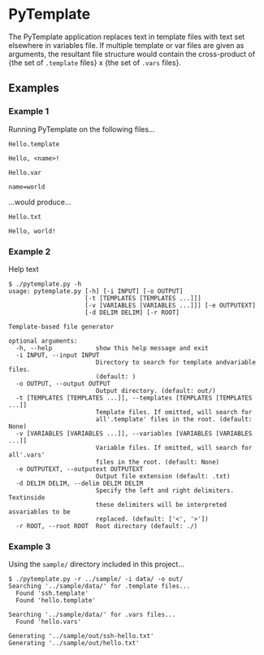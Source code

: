 # PyTemplate

The PyTemplate application replaces text in template files with text set elsewhere in variables file.
If multiple template or var files are given as arguments, the resultant file structure would contain
the cross-product of {the set of `.template` files} x {the set of `.vars` files}.

## Examples

### Example 1

Running PyTemplate on the following files...

`Hello.template`
```
Hello, <name>!
```

`Hello.var`
```
name=world
```

...would produce...

`Hello.txt`
```
Hello, world!
```
### Example 2

Help text

```
$ ./pytemplate.py -h
usage: pytemplate.py [-h] [-i INPUT] [-o OUTPUT]
                     [-t [TEMPLATES [TEMPLATES ...]]]
                     [-v [VARIABLES [VARIABLES ...]]] [-e OUTPUTEXT]
                     [-d DELIM DELIM] [-r ROOT]

Template-based file generator

optional arguments:
  -h, --help            show this help message and exit
  -i INPUT, --input INPUT
                        Directory to search for template andvariable files.
                        (default: )
  -o OUTPUT, --output OUTPUT
                        Output directory. (default: out/)
  -t [TEMPLATES [TEMPLATES ...]], --templates [TEMPLATES [TEMPLATES ...]]
                        Template files. If omitted, will search for
                        all'.template' files in the root. (default: None)
  -v [VARIABLES [VARIABLES ...]], --variables [VARIABLES [VARIABLES ...]]
                        Variable files. If omitted, will search for all'.vars'
                        files in the root. (default: None)
  -e OUTPUTEXT, --outputext OUTPUTEXT
                        Output file extension (default: .txt)
  -d DELIM DELIM, --delim DELIM DELIM
                        Specify the left and right delimiters. Textinside
                        these delimiters will be interpreted asvariables to be
                        replaced. (default: ['<', '>'])
  -r ROOT, --root ROOT  Root directory (default: ./)
```

### Example 3

Using the `sample/` directory included in this project...

```
$ ./pytemplate.py -r ../sample/ -i data/ -o out/
Searching '../sample/data/' for .template files...
  Found 'ssh.template'
  Found 'hello.template'

Searching '../sample/data/' for .vars files...
  Found 'hello.vars'

Generating '../sample/out/ssh-hello.txt'
Generating '../sample/out/hello.txt'
```

